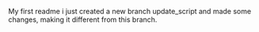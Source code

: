 My first readme
i just created a new branch update_script and made some changes, making it different from this branch.
